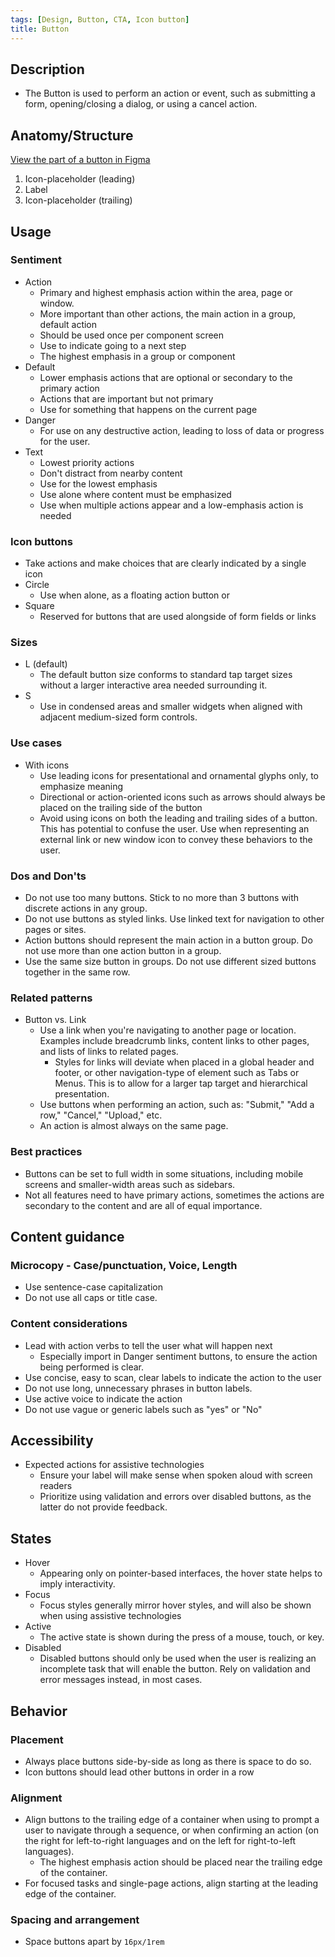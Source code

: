 ```yaml
---
tags: [Design, Button, CTA, Icon button]
title: Button
---
```


## Description

- The Button is used to perform an action or event, such as submitting a form, opening/closing a dialog, or using a cancel action.

## Anatomy/Structure

[View the part of a button in Figma](https://www.figma.com/file/T6b7uFqGkQO1hSpNLNGrNf/Untitled?node-id=1%3A369)

1. Icon-placeholder (leading)
2. Label
3. Icon-placeholder (trailing)

## Usage

### Sentiment

- Action
  - Primary and highest emphasis action within the area, page or window.
  - More important than other actions, the main action in a group, default action
  - Should be used once per component screen
  - Use to indicate going to a next step
  - The highest emphasis in a group or component
- Default
  - Lower emphasis actions that are optional or secondary to the primary action
  - Actions that are important but not primary
  - Use for something that happens on the current page
- Danger
  - For use on any destructive action, leading to loss of data or progress for the user.
- Text
  - Lowest priority actions
  - Don't distract from nearby content
  - Use for the lowest emphasis
  - Use alone where content must be emphasized
  - Use when multiple actions appear and a low-emphasis action is needed

### Icon buttons

- Take actions and make choices that are clearly indicated by a single icon
- Circle
  - Use when alone, as a floating action button or
- Square
  - Reserved for buttons that are used alongside of form fields or links

### Sizes

- L (default)
  - The default button size conforms to standard tap target sizes without a larger interactive area needed surrounding it.
- S
  - Use in condensed areas and smaller widgets when aligned with adjacent medium-sized form controls.

### Use cases

- With icons
  - Use leading icons for presentational and ornamental glyphs only, to emphasize meaning
  - Directional or action-oriented icons such as arrows should always be placed on the trailing side of the button
  - Avoid using icons on both the leading and trailing sides of a button. This has potential to confuse the user. Use when representing an external link or new window icon to convey these behaviors to the user.

### Dos and Don'ts

- Do not use too many buttons. Stick to no more than 3 buttons with discrete actions in any group.
- Do not use buttons as styled links. Use linked text for navigation to other pages or sites.
- Action buttons should represent the main action in a button group. Do not use more than one action button in a group.
- Use the same size button in groups. Do not use different sized buttons together in the same row.

### Related patterns

- Button vs. Link
  - Use a link when you're navigating to another page or location. Examples include breadcrumb links, content links to other pages, and lists of links to related pages.
    - Styles for links will deviate when placed in a global header and footer, or other navigation-type of element such as Tabs or Menus. This is to allow for a larger tap target and hierarchical presentation.
  - Use buttons when performing an action, such as: "Submit," "Add a row," "Cancel," "Upload," etc.
  - An action is almost always on the same page.

### Best practices

- Buttons can be set to full width in some situations, including mobile screens and smaller-width areas such as sidebars.
- Not all features need to have primary actions, sometimes the actions are secondary to the content and are all of equal importance.

## Content guidance

### Microcopy - Case/punctuation, Voice, Length

- Use sentence-case capitalization
- Do not use all caps or title case.

### Content considerations

- Lead with action verbs to tell the user what will happen next
  - Especially import in Danger sentiment buttons, to ensure the action being performed is clear.
- Use concise, easy to scan, clear labels to indicate the action to the user
- Do not use long, unnecessary phrases in button labels.
- Use active voice to indicate the action
- Do not use vague or generic labels such as "yes" or "No"

## Accessibility

- Expected actions for assistive technologies
  - Ensure your label will make sense when spoken aloud with screen readers
  - Prioritize using validation and errors over disabled buttons, as the latter do not provide feedback.

## States

- Hover
  - Appearing only on pointer-based interfaces, the hover state helps to imply interactivity.
- Focus
  - Focus styles generally mirror hover styles, and will also be shown when using assistive technologies
- Active
  - The active state is shown during the press of a mouse, touch, or key.
- Disabled
  - Disabled buttons should only be used when the user is realizing an incomplete task that will enable the button. Rely on validation and error messages instead, in most cases.

## Behavior

### Placement

- Always place buttons side-by-side as long as there is space to do so.
- Icon buttons should lead other buttons in order in a row

### Alignment

- Align buttons to the trailing edge of a container when using to prompt a user to navigate through a sequence, or when confirming an action (on the right for left-to-right languages and on the left for right-to-left languages).
  - The highest emphasis action should be placed near the trailing edge of the container.
- For focused tasks and single-page actions, align starting at the leading edge of the container.

### Spacing and arrangement

- Space buttons apart by `16px/1rem`

<!-- ## Figma properties/options

## Feedback on this component/Status -->
